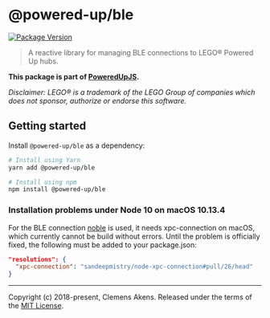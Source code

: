 # @powered-up/ble

[![Package Version](https://img.shields.io/npm/v/@powered-up/ble.svg)](https://yarnpkg.com/en/package/@powered-up/ble)

> A reactive library for managing BLE connections to LEGO® Powered Up hubs.

**This package is part of
[PoweredUpJS](https://github.com/clebert/powered-up).**

_Disclaimer: LEGO® is a trademark of the LEGO Group of companies which does not
sponsor, authorize or endorse this software._

## Getting started

Install `@powered-up/ble` as a dependency:

```sh
# Install using Yarn
yarn add @powered-up/ble
```

```sh
# Install using npm
npm install @powered-up/ble
```

### Installation problems under Node 10 on macOS 10.13.4

For the BLE connection [noble](https://github.com/noble/noble/issues/791) is
used, it needs xpc-connection on macOS, which currently cannot be build without
errors. Until the problem is officially fixed, the following must be added to
your package.json:

```json
"resolutions": {
  "xpc-connection": "sandeepmistry/node-xpc-connection#pull/26/head"
}
```

---

Copyright (c) 2018-present, Clemens Akens. Released under the terms of the
[MIT License](https://github.com/clebert/powered-up/blob/master/LICENSE).
